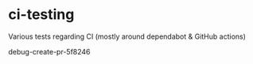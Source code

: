 # ci-testing

Various tests regarding CI (mostly around dependabot & GitHub actions)

debug-create-pr-5f8246
